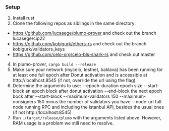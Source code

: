 ### Setup

1. Install rust
2. Clone the following repos as siblings in the same directory:
  - https://github.com/lucasege/plumo-prover and check out the branch lucasege/cip22
  - https://github.com/kobigurk/ethers-rs and check out the branch kobigurk/validators_keys
  - https://github.com/celo-org/celo-bls-snark-rs and check out master
4. In plumo-prover, `cargo build --release`
5. Make sure your network (mycelo, testnet, baklava) has been running for at least one full epoch after Donut activation and is accessible at http://localhost:8545 (if not, override the url using the flag)
6. Determine the arguments to use:
   --epoch-duration epoch size
   --start-block an epoch block after donut activation
   --end-block the next epoch bock after --start-block
   --maximum-validators 150
   --maximum-nonsigners 150 minus the number of validators you have
   --node-url full node running RPC and including the istanbul API, besides the usual ones (if not http://localhost:8545)
7. Run `./target/release/plumo` with the arguments listed above.  However, RAM usage is a problem we still need to resolve.
